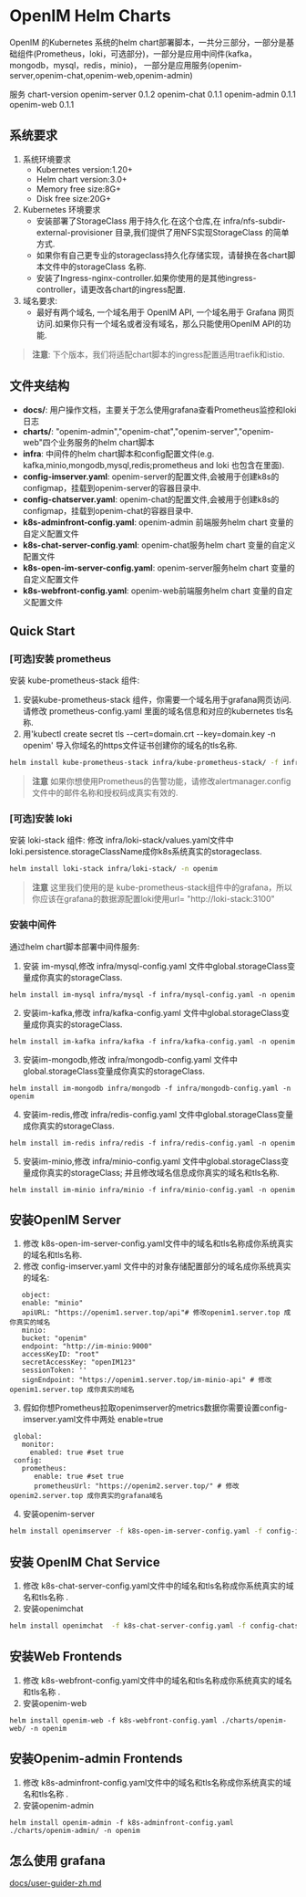 # OpenIM Helm Charts

OpenIM 的Kubernetes 系统的helm chart部署脚本，一共分三部分，一部分是基础组件(Prometheus，loki，可选部分)，一部分是应用中间件(kafka，mongodb，mysql，redis，minio)，
一部分是应用服务(openim-server,openim-chat,openim-web,openim-admin)

服务            chart-version
openim-server   0.1.2
openim-chat     0.1.1
openim-admin    0.1.1
openim-web      0.1.1
## 系统要求

1. 系统环境要求
    + Kubernetes version:1.20+
    + Helm chart version:3.0+
    + Memory free size:8G+
    + Disk free size:20G+
2. Kubernetes 环境要求
    + 安装部署了StorageClass 用于持久化.在这个仓库,在 infra/nfs-subdir-external-provisioner 目录,我们提供了用NFS实现StorageClass 的简单方式.
    + 如果你有自己更专业的storageclass持久化存储实现，请替换在各chart脚本文件中的storageClass 名称.
    + 安装了Ingress-nginx-controller.如果你使用的是其他ingress-controller，请更改各chart的ingress配置.
3. 域名要求:
    + 最好有两个域名, 一个域名用于 OpenIM API, 一个域名用于 Grafana 网页访问.如果你只有一个域名或者没有域名，那么只能使用OpenIM API的功能.

> **注意**: 下个版本，我们将适配chart脚本的ingress配置适用traefik和istio.

## 文件夹结构
+ **docs/**: 用户操作文档，主要关于怎么使用grafana查看Prometheus监控和loki日志
+ **charts/**: "openim-admin","openim-chat","openim-server","openim-web"四个业务服务的helm chart脚本
+ **infra**: 中间件的helm chart脚本和config配置文件(e.g. kafka,minio,mongodb,mysql,redis;prometheus and loki 也包含在里面).
+ **config-imserver.yaml**: openim-server的配置文件,会被用于创建k8s的configmap，挂载到openim-server的容器目录中.
+ **config-chatserver.yaml**: openim-chat的配置文件,会被用于创建k8s的configmap，挂载到openim-chat的容器目录中.
+ **k8s-adminfront-config.yaml**:  openim-admin 前端服务helm chart 变量的自定义配置文件
+ **k8s-chat-server-config.yaml**:  openim-chat服务helm chart 变量的自定义配置文件
+ **k8s-open-im-server-config.yaml**: openim-server服务helm chart 变量的自定义配置文件
+ **k8s-webfront-config.yaml**: openim-web前端服务helm chart 变量的自定义配置文件


## Quick Start

### [可选]安装 prometheus

安装 kube-prometheus-stack 组件:

1. 安装kube-prometheus-stack 组件，你需要一个域名用于grafana网页访问. 请修改 prometheus-config.yaml 里面的域名信息和对应的kubernetes tls名称.
2. 用'kubectl create secret tls <yourtlsname> --cert=domain.crt --key=domain.key -n openim' 导入你域名的https文件证书创建你的域名的tls名称.
```bash
helm install kube-prometheus-stack infra/kube-prometheus-stack/ -f infra/prometheus-config.yaml -n openim
```

> **注意**
> 如果你想使用Prometheus的告警功能，请修改alertmanager.config 文件中的邮件名称和授权码成真实有效的.
>
>
### [可选]安装 loki

安装 loki-stack 组件:
修改 infra/loki-stack/values.yaml文件中loki.persistence.storageClassName成你k8s系统真实的storageclass.
```bash
helm install loki-stack infra/loki-stack/ -n openim
```

> **注意**
> 这里我们使用的是 kube-prometheus-stack组件中的grafana，所以你应该在grafana的数据源配置loki使用url= "http://loki-stack:3100"
>

### 安装中间件

通过helm chart脚本部署中间件服务:

1. 安装 im-mysql,修改 infra/mysql-config.yaml 文件中global.storageClass变量成你真实的storageClass.
```
helm install im-mysql infra/mysql -f infra/mysql-config.yaml -n openim
```

2. 安装im-kafka,修改 infra/kafka-config.yaml 文件中global.storageClass变量成你真实的storageClass.
```
helm install im-kafka infra/kafka -f infra/kafka-config.yaml -n openim
```

3. 安装im-mongodb,修改 infra/mongodb-config.yaml 文件中global.storageClass变量成你真实的storageClass.
```
helm install im-mongodb infra/mongodb -f infra/mongodb-config.yaml -n openim
```

4. 安装im-redis,修改 infra/redis-config.yaml 文件中global.storageClass变量成你真实的storageClass.
```
helm install im-redis infra/redis -f infra/redis-config.yaml -n openim
```

5. 安装im-minio,修改 infra/minio-config.yaml 文件中global.storageClass变量成你真实的storageClass; 并且修改域名信息成你真实的域名和tls名称.
```
helm install im-minio infra/minio -f infra/minio-config.yaml -n openim
```

## 安装OpenIM Server

1. 修改 k8s-open-im-server-config.yaml文件中的域名和tls名称成你系统真实的域名和tls名称.
2. 修改 config-imserver.yaml 文件中的对象存储配置部分的域名成你系统真实的域名:
```
   object:
   enable: "minio"
   apiURL: "https://openim1.server.top/api"# 修改openim1.server.top 成你真实的域名
   minio:
   bucket: "openim"
   endpoint: "http://im-minio:9000"
   accessKeyID: "root"
   secretAccessKey: "openIM123"
   sessionToken: ''
   signEndpoint: "https://openim1.server.top/im-minio-api" # 修改openim1.server.top 成你真实的域名
```
3. 假如你想Prometheus拉取openimserver的metrics数据你需要设置config-imserver.yaml文件中两处 enable=true
```
 global:
   monitor:
     enabled: true #set true
 config:
   prometheus:
      enable: true #set true
      prometheusUrl: "https://openim2.server.top/" # 修改openim2.server.top 成你真实的grafana域名
```
4. 安装openim-server
```bash
helm install openimserver -f k8s-open-im-server-config.yaml -f config-imserver.yaml -f notification.yaml  ./charts/openim-server/ -n openim
```

## 安装 OpenIM Chat Service
1.  修改 k8s-chat-server-config.yaml文件中的域名和tls名称成你系统真实的域名和tls名称 .
2. 安装openimchat
```bash
helm install openimchat  -f k8s-chat-server-config.yaml -f config-chatserver.yaml ./charts/openim-chat/ -n openim
```

## 安装Web Frontends
1. 修改 k8s-webfront-config.yaml文件中的域名和tls名称成你系统真实的域名和tls名称 .
2. 安装openim-web
```
helm install openim-web -f k8s-webfront-config.yaml ./charts/openim-web/ -n openim
```

## 安装Openim-admin Frontends
1. 修改 k8s-adminfront-config.yaml文件中的域名和tls名称成你系统真实的域名和tls名称 .
2. 安装openim-admin
```
helm install openim-admin -f k8s-adminfront-config.yaml ./charts/openim-admin/ -n openim
```


## 怎么使用 grafana
[docs/user-guider-zh.md](docs/user-guide-zh.md)
